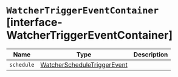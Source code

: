 # `WatcherTriggerEventContainer` [interface-WatcherTriggerEventContainer]

| Name | Type | Description |
| - | - | - |
| `schedule` | [WatcherScheduleTriggerEvent](./WatcherScheduleTriggerEvent.md) | &nbsp; |
